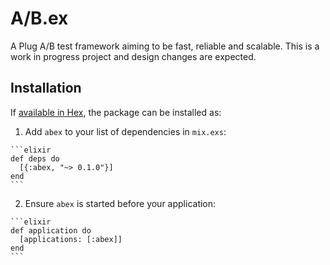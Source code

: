# A/B.ex

A Plug A/B test framework aiming to be fast, reliable and scalable. This is a work in progress project and design changes are expected.

## Installation

If [available in Hex](https://hex.pm/docs/publish), the package can be installed as:

  1. Add `abex` to your list of dependencies in `mix.exs`:

    ```elixir
    def deps do
      [{:abex, "~> 0.1.0"}]
    end
    ```

  2. Ensure `abex` is started before your application:

    ```elixir
    def application do
      [applications: [:abex]]
    end
    ```

